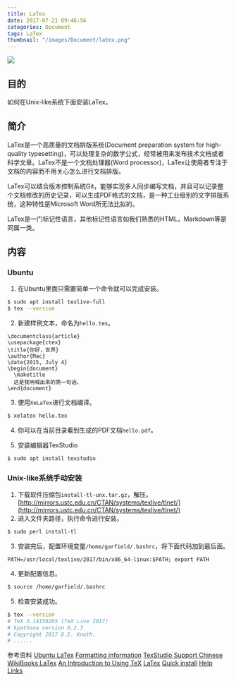 ```yaml
---
title: LaTex
date: 2017-07-21 09:46:56
categories: Document
tags: LaTex
thumbnail: "/images/Document/latex.png"
---
```

![](/images/Document/latex.png)

## 目的
如何在Unix-like系统下面安装LaTex。

<!--more-->

## 简介
LaTex是一个高质量的文档排版系统(Document preparation system for high-quality typesetting)，可以处理复杂的数学公式，经常被用来发布技术文档或者科学文章。LaTex不是一个文档处理器(Word processor)，LaTex让使用者专注于文档的内容而不用关心怎么进行文档排版。

LaTex可以结合版本控制系统Git，能够实现多人同步编写文档，并且可以记录整个文档修改的历史记录，可以生成PDF格式的文档，是一种工业级别的文字排版系统，这种特性是Microsoft Word所无法比拟的。

LaTex是一门标记性语言，其他标记性语言如我们熟悉的HTML，Markdown等是同属一类。

## 内容

### Ubuntu
1. 在Ubuntu里面只需要简单一个命令就可以完成安装。
```bash
$ sudo apt install texlive-full
$ tex --version
```

2. 新建样例文本，命名为`hello.tex`。
```
\documentclass{article}
\usepackage{ctex}
\title{你好，世界}
\author{Mac}
\date{2015, July 4}
\begin{document}
  \maketitle
  这是我呐喊出来的第一句话。
\end{document}
```

3. 使用`XeLaTex`进行文档编译。
```bash
$ xelatex hello.tex
```

4. 你可以在当前目录看到生成的PDF文档`hello.pdf`。

5. 安装编辑器TexStudio
```bash
$ sudo apt install texstudio
```

### Unix-like系统手动安装
1. 下载软件压缩包`install-tl-unx.tar.gz`，解压。
[http://mirrors.ustc.edu.cn/CTAN/systems/texlive/tlnet/](http://mirrors.ustc.edu.cn/CTAN/systems/texlive/tlnet/)
2. 进入文件夹路径，执行命令进行安装。
```bash
$ sudo perl install-tl
```
3. 安装完后，配置环境变量`/home/garfield/.bashrc`，将下面代码加到最后面。
```
PATH=/usr/local/texlive/2017/bin/x86_64-linux:$PATH; export PATH
```
4. 更新配置信息。
```bash
$ source /home/garfield/.bashrc
```
5. 检查安装成功。
```bash
$ tex --version
# TeX 3.14159265 (TeX Live 2017)
# kpathsea version 6.2.3
# Copyright 2017 D.E. Knuth.
# ......
```

参考资料
[Ubuntu LaTex](https://help.ubuntu.com/community/LaTeX)
[Formatting information](http://latex.silmaril.ie/formattinginformation/)
[TexStudio Support Chinese](http://blog.zhangliaoyuan.com/blog/2015/08/15/how-to-support-latex-chinese-editing-in-texstudio-under-mac/)
[WikiBooks LaTex](https://en.wikibooks.org/wiki/LaTeX)
[An Introduction to Using TeX](http://www.math.harvard.edu/texman/)
[LaTex](http://www.latex-project.org/about/)
[Quick install](http://www.tug.org/texlive/quickinstall.html)
[Help Links](http://www.latex-project.org/help/links/)
